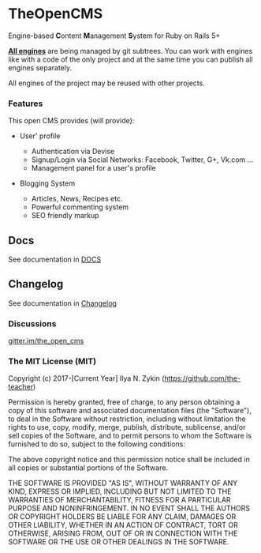 # TheOpenCMS

Engine-based **C**ontent **M**anagement **S**ystem for Ruby on Rails 5+

[**All engines**](./TheOpenCMS/Engines/TheOpenCMS) are being managed by git subtrees. You can work with engines like with a code of the only project and at the same time you can publish all engines separately.

All engines of the project may be reused with other projects.

### Features

This open CMS provides (will provide):

* User' profile

  * Authentication via Devise
  * Signup/Login via Social Networks: Facebook, Twitter, G+, Vk.com ...
  * Management panel for a user's profile

* Blogging System

  * Articles, News, Recipes etc.
  * Powerful commenting system
  * SEO friendly markup

## Docs

See documentation in [DOCS](./docs)

## Changelog

See documentation in [Changelog](./docs/Changelog.md)

### Discussions

[gitter.im/the_open_cms](https://gitter.im/the_open_cms/main)

### The MIT License (MIT)

Copyright (c) 2017-[Current Year] Ilya N. Zykin (https://github.com/the-teacher)

Permission is hereby granted, free of charge, to any person obtaining a copy of this software and associated documentation files (the "Software"), to deal in the Software without restriction, including without limitation the rights to use, copy, modify, merge, publish, distribute, sublicense, and/or sell copies of the Software, and to permit persons to whom the Software is furnished to do so, subject to the following conditions:

The above copyright notice and this permission notice shall be included in all copies or substantial portions of the Software.

THE SOFTWARE IS PROVIDED "AS IS", WITHOUT WARRANTY OF ANY KIND, EXPRESS OR IMPLIED, INCLUDING BUT NOT LIMITED TO THE WARRANTIES OF MERCHANTABILITY, FITNESS FOR A PARTICULAR PURPOSE AND NONINFRINGEMENT. IN NO EVENT SHALL THE AUTHORS OR COPYRIGHT HOLDERS BE LIABLE FOR ANY CLAIM, DAMAGES OR OTHER LIABILITY, WHETHER IN AN ACTION OF CONTRACT, TORT OR OTHERWISE, ARISING FROM, OUT OF OR IN CONNECTION WITH THE SOFTWARE OR THE USE OR OTHER DEALINGS IN THE SOFTWARE.
